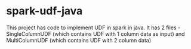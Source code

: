 # spark-udf-java
This project has code to implement UDF in spark in java. It has 2 files - SingleColumnUDF (which contains UDF with 1 column data as input) and MultiColumnUDF (which contains UDF with 2 column data)
